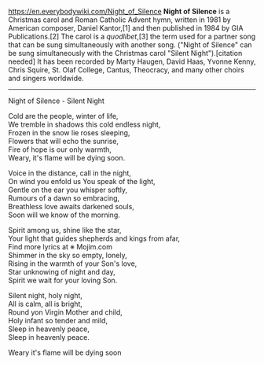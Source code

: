 https://en.everybodywiki.com/Night_of_Silence
**Night of Silence** is a Christmas carol and Roman Catholic Advent hymn, written in 1981 by American composer, Daniel Kantor,[1] and then published in 1984 by GIA Publications.[2] The carol is a *quodlibet*,[3] the term used for a partner song that can be sung simultaneously with another song. ("Night of Silence" can be sung simultaneously with the Christmas carol "Silent Night").[citation needed] It has been recorded by Marty Haugen, David Haas, Yvonne Kenny, Chris Squire, St. Olaf College, Cantus, Theocracy, and many other choirs and singers worldwide.

---

Night of Silence - Silent Night

Cold are the people, winter of life,  
We tremble in shadows this cold endless night,  
Frozen in the snow lie roses sleeping,  
Flowers that will echo the sunrise,  
Fire of hope is our only warmth,  
Weary, it's flame will be dying soon.

Voice in the distance, call in the night,  
On wind you enfold us You speak of the light,  
Gentle on the ear you whisper softly,  
Rumours of a dawn so embracing,  
Breathless love awaits darkened souls,  
Soon will we know of the morning.

Spirit among us, shine like the star,  
Your light that guides shepherds and kings from afar,  
Find more lyrics at ※ Mojim.com  
Shimmer in the sky so empty, lonely,  
Rising in the warmth of your Son's love,  
Star unknowing of night and day,  
Spirit we wait for your loving Son.

Silent night, holy night,  
All is calm, all is bright,  
Round yon Virgin Mother and child,  
Holy infant so tender and mild,  
Sleep in heavenly peace,  
Sleep in heavenly peace.

Weary it's flame will be dying soon
